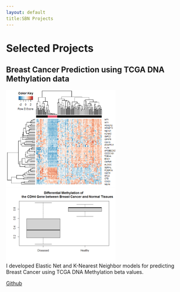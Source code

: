 ```yaml
---
layout: default
title:SBN Projects
---
```

# Selected Projects

## Breast Cancer Prediction using TCGA DNA Methylation data

<div style="text-align: bottom; font-size:60%; float: left;">
<img src="./images/Diff_meth_BreastCancer_vs_Normal.png" alt="" style="width:300px;">
<img src="./images/CDH4_Diff_meth_BreastCancer_vs_Normal.png" alt="" style="width:300px;">
</div>

I developed Elastic Net and K-Nearest Neighbor models for predicting Breast Cancer using TCGA DNA Methylation beta values. 

[Github](https://github.com/samuelbnkrumah/Breast-Cancer-Pred)

<br/>
<br/>
<br/>
